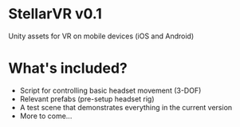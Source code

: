 # StellarVR v0.1
Unity assets for VR on mobile devices (iOS and Android)

# What's included?
- Script for controlling basic headset movement (3-DOF)
- Relevant prefabs (pre-setup headset rig)
- A test scene that demonstrates everything in the current version
- More to come...
